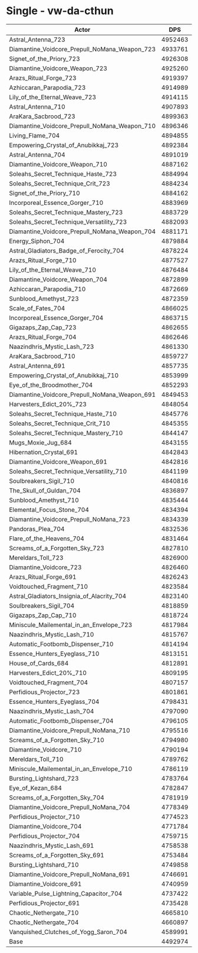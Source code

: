 # Single - vw-da-cthun
| Actor | DPS | Increase |
|---|:---:|:---:|
|Astral_Antenna_723|4952463|10.23%|
|Diamantine_Voidcore_Prepull_NoMana_Weapon_723|4933761|9.81%|
|Signet_of_the_Priory_723|4926308|9.64%|
|Diamantine_Voidcore_Weapon_723|4925260|9.62%|
|Arazs_Ritual_Forge_723|4919397|9.49%|
|Azhiccaran_Parapodia_723|4914989|9.39%|
|Lily_of_the_Eternal_Weave_723|4914115|9.37%|
|Astral_Antenna_710|4907893|9.23%|
|AraKara_Sacbrood_723|4899363|9.04%|
|Diamantine_Voidcore_Prepull_NoMana_Weapon_710|4896346|8.98%|
|Living_Flame_704|4894855|8.94%|
|Empowering_Crystal_of_Anubikkaj_723|4892384|8.89%|
|Astral_Antenna_704|4891019|8.86%|
|Diamantine_Voidcore_Weapon_710|4887162|8.77%|
|Soleahs_Secret_Technique_Haste_723|4884994|8.73%|
|Soleahs_Secret_Technique_Crit_723|4884234|8.71%|
|Signet_of_the_Priory_710|4884162|8.71%|
|Incorporeal_Essence_Gorger_710|4883969|8.70%|
|Soleahs_Secret_Technique_Mastery_723|4883729|8.70%|
|Soleahs_Secret_Technique_Versatility_723|4882093|8.66%|
|Diamantine_Voidcore_Prepull_NoMana_Weapon_704|4881171|8.64%|
|Energy_Siphon_704|4879884|8.61%|
|Astral_Gladiators_Badge_of_Ferocity_704|4878224|8.57%|
|Arazs_Ritual_Forge_710|4877527|8.56%|
|Lily_of_the_Eternal_Weave_710|4876484|8.54%|
|Diamantine_Voidcore_Weapon_704|4872899|8.46%|
|Azhiccaran_Parapodia_710|4872669|8.45%|
|Sunblood_Amethyst_723|4872359|8.44%|
|Scale_of_Fates_704|4866025|8.30%|
|Incorporeal_Essence_Gorger_704|4863715|8.25%|
|Gigazaps_Zap_Cap_723|4862655|8.23%|
|Arazs_Ritual_Forge_704|4862646|8.23%|
|Naazindhris_Mystic_Lash_723|4861330|8.20%|
|AraKara_Sacbrood_710|4859727|8.16%|
|Astral_Antenna_691|4857735|8.12%|
|Empowering_Crystal_of_Anubikkaj_710|4853999|8.04%|
|Eye_of_the_Broodmother_704|4852293|8.00%|
|Diamantine_Voidcore_Prepull_NoMana_Weapon_691|4849453|7.93%|
|Harvesters_Edict_20%_723|4848054|7.90%|
|Soleahs_Secret_Technique_Haste_710|4845776|7.85%|
|Soleahs_Secret_Technique_Crit_710|4845355|7.84%|
|Soleahs_Secret_Technique_Mastery_710|4844147|7.82%|
|Mugs_Moxie_Jug_684|4843155|7.79%|
|Hibernation_Crystal_691|4842843|7.79%|
|Diamantine_Voidcore_Weapon_691|4842816|7.79%|
|Soleahs_Secret_Technique_Versatility_710|4841199|7.75%|
|Soulbreakers_Sigil_710|4840816|7.74%|
|The_Skull_of_Guldan_704|4836897|7.65%|
|Sunblood_Amethyst_710|4835444|7.62%|
|Elemental_Focus_Stone_704|4834394|7.60%|
|Diamantine_Voidcore_Prepull_NoMana_723|4834339|7.60%|
|Pandoras_Plea_704|4832536|7.56%|
|Flare_of_the_Heavens_704|4831464|7.53%|
|Screams_of_a_Forgotten_Sky_723|4827810|7.45%|
|Mereldars_Toll_723|4826900|7.43%|
|Diamantine_Voidcore_723|4826460|7.42%|
|Arazs_Ritual_Forge_691|4826243|7.42%|
|Voidtouched_Fragment_710|4823584|7.36%|
|Astral_Gladiators_Insignia_of_Alacrity_704|4823140|7.35%|
|Soulbreakers_Sigil_704|4818859|7.25%|
|Gigazaps_Zap_Cap_710|4818724|7.25%|
|Miniscule_Mailemental_in_an_Envelope_723|4817984|7.23%|
|Naazindhris_Mystic_Lash_710|4815767|7.18%|
|Automatic_Footbomb_Dispenser_710|4814194|7.15%|
|Essence_Hunters_Eyeglass_710|4813151|7.13%|
|House_of_Cards_684|4812891|7.12%|
|Harvesters_Edict_20%_710|4809195|7.04%|
|Voidtouched_Fragment_704|4807157|6.99%|
|Perfidious_Projector_723|4801861|6.87%|
|Essence_Hunters_Eyeglass_704|4798431|6.80%|
|Naazindhris_Mystic_Lash_704|4797090|6.77%|
|Automatic_Footbomb_Dispenser_704|4796105|6.75%|
|Diamantine_Voidcore_Prepull_NoMana_710|4795516|6.73%|
|Screams_of_a_Forgotten_Sky_710|4794980|6.72%|
|Diamantine_Voidcore_710|4790194|6.62%|
|Mereldars_Toll_710|4789762|6.61%|
|Miniscule_Mailemental_in_an_Envelope_710|4786119|6.52%|
|Bursting_Lightshard_723|4783764|6.47%|
|Eye_of_Kezan_684|4782847|6.45%|
|Screams_of_a_Forgotten_Sky_704|4781919|6.43%|
|Diamantine_Voidcore_Prepull_NoMana_704|4778349|6.35%|
|Perfidious_Projector_710|4774523|6.27%|
|Diamantine_Voidcore_704|4771784|6.21%|
|Perfidious_Projector_704|4759715|5.94%|
|Naazindhris_Mystic_Lash_691|4758538|5.91%|
|Screams_of_a_Forgotten_Sky_691|4753484|5.80%|
|Bursting_Lightshard_710|4749858|5.72%|
|Diamantine_Voidcore_Prepull_NoMana_691|4746691|5.65%|
|Diamantine_Voidcore_691|4740959|5.52%|
|Variable_Pulse_Lightning_Capacitor_704|4737422|5.44%|
|Perfidious_Projector_691|4735428|5.40%|
|Chaotic_Nethergate_710|4665810|3.85%|
|Chaotic_Nethergate_704|4660897|3.74%|
|Vanquished_Clutches_of_Yogg_Saron_704|4589991|2.16%|
|Base|4492974|0.00%|
